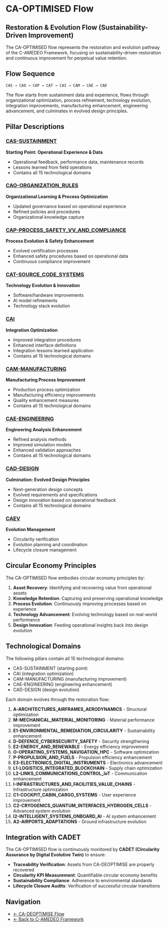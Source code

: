 # CA-OPTIMISED Flow
## Restoration & Evolution Flow (Sustainability-Driven Improvement)

The CA-OPTIMISED flow represents the restoration and evolution pathway of the C-AMEDEO Framework, focusing on sustainability-driven restoration and continuous improvement for perpetual value retention.

## Flow Sequence
```
CAS → CAO → CAP → CAT → CAI → CAM → CAE → CAD
```

The flow starts from sustainment data and experience, flows through organizational optimization, process refinement, technology evolution, integration improvements, manufacturing enhancement, engineering advancement, and culminates in evolved design principles.

## Pillar Descriptions

### [CAS-SUSTAINMENT](./CAS-SUSTAINMENT/README.md)
**Starting Point: Operational Experience & Data**
- Operational feedback, performance data, maintenance records
- Lessons learned from field operations
- Contains all 15 technological domains

### [CAO-ORGANIZATION_RULES](./CAO-ORGANIZATION_RULES/README.md)
**Organizational Learning & Process Optimization**
- Updated governance based on operational experience
- Refined policies and procedures
- Organizational knowledge capture

### [CAP-PROCESS_SAFETY_VV_AND_COMPLIANCE](./CAP-PROCESS_SAFETY_VV_AND_COMPLIANCE/README.md)
**Process Evolution & Safety Enhancement**
- Evolved certification processes
- Enhanced safety procedures based on operational data
- Continuous compliance improvement

### [CAT-SOURCE_CODE_SYSTEMS](./CAT-SOURCE_CODE_SYSTEMS/README.md)
**Technology Evolution & Innovation**
- Software/hardware improvements
- AI model refinements
- Technology stack evolution

### [CAI](./CAI/README.md)
**Integration Optimization**
- Improved integration procedures
- Enhanced interface definitions
- Integration lessons learned application
- Contains all 15 technological domains

### [CAM-MANUFACTURING](./CAM-MANUFACTURING/README.md)
**Manufacturing Process Improvement**
- Production process optimization
- Manufacturing efficiency improvements
- Quality enhancement measures
- Contains all 15 technological domains

### [CAE-ENGINEERING](./CAE-ENGINEERING/README.md)
**Engineering Analysis Enhancement**
- Refined analysis methods
- Improved simulation models
- Enhanced validation approaches
- Contains all 15 technological domains

### [CAD-DESIGN](./CAD-DESIGN/README.md)
**Culmination: Evolved Design Principles**
- Next-generation design concepts
- Evolved requirements and specifications
- Design innovation based on operational feedback
- Contains all 15 technological domains

### [CAEV](./CAEV/README.md)
**Evolution Management**
- Circularity verification
- Evolution planning and coordination
- Lifecycle closure management

## Circular Economy Principles

The CA-OPTIMISED flow embodies circular economy principles by:

1. **Asset Recovery**: Identifying and recovering value from operational assets
2. **Knowledge Retention**: Capturing and preserving operational knowledge
3. **Process Evolution**: Continuously improving processes based on experience
4. **Technology Advancement**: Evolving technology based on real-world performance
5. **Design Innovation**: Feeding operational insights back into design evolution

## Technological Domains

The following pillars contain all 15 technological domains:
- CAS-SUSTAINMENT (starting point)
- CAI (integration optimization)
- CAM-MANUFACTURING (manufacturing improvement)  
- CAE-ENGINEERING (engineering enhancement)
- CAD-DESIGN (design evolution)

Each domain evolves through the restoration flow:

1. **A-ARCHITECTURES_AIRFRAMES_AERODYNAMICS** - Structural optimization
2. **M-MECHANICAL_MATERIAL_MONITORING** - Material performance improvement
3. **E1-ENVIRONMENTAL_REMEDIATION_CIRCULARITY** - Sustainability enhancement
4. **D-DEFENCE_CYBERSECURITY_SAFETY** - Security strengthening
5. **E2-ENERGY_AND_RENEWABLE** - Energy efficiency improvement
6. **O-OPERATING_SYSTEMS_NAVIGATION_HPC** - Software optimization
7. **P-PROPULSION_AND_FUELS** - Propulsion efficiency enhancement
8. **E3-ELECTRONICS_DIGITAL_INSTRUMENTS** - Electronics advancement
9. **L1-LOGISTICS_INTEGRATED_BLOCKCHAIN** - Supply chain optimization
10. **L2-LINKS_COMMUNICATIONS_CONTROL_IoT** - Communication enhancement
11. **I-INFRASTRUCTURES_AND_FACILITIES_VALUE_CHAINS** - Infrastructure optimization
12. **C1-COCKPIT_CABIN_CARGO_SYSTEMS** - User experience improvement
13. **C2-CRYOGENICS_QUANTUM_INTERFACES_HYDROGEN_CELLS** - Advanced system evolution
14. **I2-INTELLIGENT_SYSTEMS_ONBOARD_AI** - AI system enhancement
15. **A2-AIRPORTS_ADAPTATIONS** - Ground infrastructure evolution

## Integration with CADET

The CA-OPTIMISED flow is continuously monitored by **CADET (Circularity Assurance by Digital Evolutive Twin)** to ensure:

- **Traceability Verification**: Assets from CA-DEOPTIMISE are properly recovered
- **Circularity KPI Measurement**: Quantifiable circular economy benefits
- **Sustainability Compliance**: Adherence to environmental standards
- **Lifecycle Closure Audits**: Verification of successful circular transitions

## Navigation

- [← CA-DEOPTIMISE Flow](../CA-DEOPTIMISE/README.md)
- [← Back to C-AMEDEO Framework](../README.md)